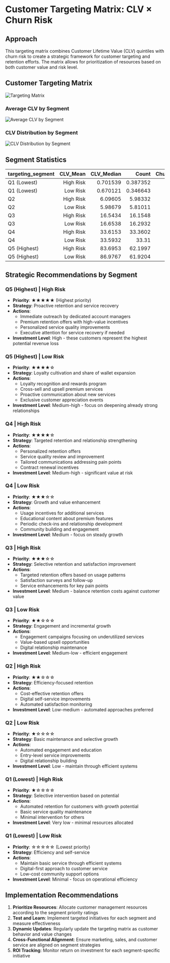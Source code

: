 # Customer Targeting Matrix: CLV × Churn Risk

## Approach
This targeting matrix combines Customer Lifetime Value (CLV) quintiles with churn risk to create a strategic framework for customer targeting and retention efforts. The matrix allows for prioritization of resources based on both customer value and risk level.

## Customer Targeting Matrix
![Targeting Matrix](targeting_matrix_counts.png)

### Average CLV by Segment
![Average CLV by Segment](targeting_matrix_clv.png)

### CLV Distribution by Segment
![CLV Distribution by Segment](targeting_segment_clv_distribution.png)

## Segment Statistics
| targeting_segment        |   CLV_Mean |   CLV_Median |   Count |   Churn_Rate |
|:-------------------------|-----------:|-------------:|--------:|-------------:|
| Q1 (Lowest) | High Risk  |   0.701539 |     0.387352 |    9412 |            1 |
| Q1 (Lowest) | Low Risk   |   0.670121 |     0.346643 |   10588 |            0 |
| Q2 | High Risk           |   6.09605  |     5.98332  |    9937 |            1 |
| Q2 | Low Risk            |   5.98679  |     5.81011  |   10063 |            0 |
| Q3 | High Risk           |  16.5434   |    16.1548   |   10106 |            1 |
| Q3 | Low Risk            |  16.6538   |    16.2932   |    9894 |            0 |
| Q4 | High Risk           |  33.6153   |    33.3602   |    9958 |            1 |
| Q4 | Low Risk            |  33.5932   |    33.31     |   10042 |            0 |
| Q5 (Highest) | High Risk |  83.6953   |    62.1997   |   10149 |            1 |
| Q5 (Highest) | Low Risk  |  86.9767   |    61.9204   |    9851 |            0 |

## Strategic Recommendations by Segment

### Q5 (Highest) | High Risk
- **Priority**: ★★★★★ (Highest priority)
- **Strategy**: Proactive retention and service recovery
- **Actions**: 
  - Immediate outreach by dedicated account managers
  - Premium retention offers with high-value incentives
  - Personalized service quality improvements
  - Executive attention for service recovery if needed
- **Investment Level**: High - these customers represent the highest potential revenue loss

### Q5 (Highest) | Low Risk
- **Priority**: ★★★★☆
- **Strategy**: Loyalty cultivation and share of wallet expansion
- **Actions**: 
  - Loyalty recognition and rewards program
  - Cross-sell and upsell premium services
  - Proactive communication about new services
  - Exclusive customer appreciation events
- **Investment Level**: Medium-high - focus on deepening already strong relationships

### Q4 | High Risk
- **Priority**: ★★★★☆
- **Strategy**: Targeted retention and relationship strengthening
- **Actions**: 
  - Personalized retention offers
  - Service quality review and improvement
  - Tailored communications addressing pain points
  - Contract renewal incentives
- **Investment Level**: Medium-high - significant value at risk

### Q4 | Low Risk
- **Priority**: ★★★☆☆
- **Strategy**: Growth and value enhancement
- **Actions**: 
  - Usage incentives for additional services
  - Educational content about premium features
  - Periodic check-ins and relationship development
  - Community building and engagement
- **Investment Level**: Medium - focus on steady growth

### Q3 | High Risk
- **Priority**: ★★★☆☆
- **Strategy**: Selective retention and satisfaction improvement
- **Actions**: 
  - Targeted retention offers based on usage patterns
  - Satisfaction surveys and follow-up
  - Service enhancements for key pain points
- **Investment Level**: Medium - balance retention costs against customer value

### Q3 | Low Risk
- **Priority**: ★★☆☆☆
- **Strategy**: Engagement and incremental growth
- **Actions**: 
  - Engagement campaigns focusing on underutilized services
  - Value-based upsell opportunities
  - Digital relationship maintenance
- **Investment Level**: Medium-low - efficient engagement

### Q2 | High Risk
- **Priority**: ★★☆☆☆
- **Strategy**: Efficiency-focused retention
- **Actions**: 
  - Cost-effective retention offers
  - Digital self-service improvements
  - Automated satisfaction monitoring
- **Investment Level**: Low-medium - automated approaches preferred

### Q2 | Low Risk
- **Priority**: ★☆☆☆☆
- **Strategy**: Basic maintenance and selective growth
- **Actions**: 
  - Automated engagement and education
  - Entry-level service improvements
  - Digital relationship building
- **Investment Level**: Low - maintain through efficient systems

### Q1 (Lowest) | High Risk
- **Priority**: ★☆☆☆☆
- **Strategy**: Selective intervention based on potential
- **Actions**: 
  - Automated retention for customers with growth potential
  - Basic service quality maintenance
  - Minimal intervention for others
- **Investment Level**: Very low - minimal resources allocated

### Q1 (Lowest) | Low Risk
- **Priority**: ☆☆☆☆☆ (Lowest priority)
- **Strategy**: Efficiency and self-service
- **Actions**: 
  - Maintain basic service through efficient systems
  - Digital-first approach to customer service
  - Low-cost community support options
- **Investment Level**: Minimal - focus on operational efficiency

## Implementation Recommendations

1. **Prioritize Resources**: Allocate customer management resources according to the segment priority ratings
2. **Test and Learn**: Implement targeted initiatives for each segment and measure effectiveness
3. **Dynamic Updates**: Regularly update the targeting matrix as customer behavior and value changes
4. **Cross-Functional Alignment**: Ensure marketing, sales, and customer service are aligned on segment strategies
5. **ROI Tracking**: Monitor return on investment for each segment-specific initiative
